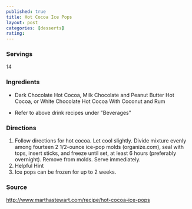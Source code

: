 ```yaml
---
published: true
title: Hot Cocoa Ice Pops
layout: post
categories: [desserts]
rating: 
---
```

### Servings
14

### Ingredients
- Dark Chocolate Hot Cocoa, Milk Chocolate and Peanut Butter Hot Cocoa, or White Chocolate Hot Cocoa With Coconut and Rum

- Refer to above drink recipes under "Beverages"

### Directions
1. Follow directions for hot cocoa. Let cool slightly. Divide mixture evenly among fourteen 2 1/2-ounce ice-pop molds (organize.com), seal with tops, insert sticks, and freeze until set, at least 6 hours (preferably overnight). Remove from molds. Serve immediately.
2. Helpful Hint
3. Ice pops can be frozen for up to 2 weeks.

### Source
<a href="http://www.marthastewart.com/recipe/hot-cocoa-ice-pops" target="new">http://www.marthastewart.com/recipe/hot-cocoa-ice-pops</a>
